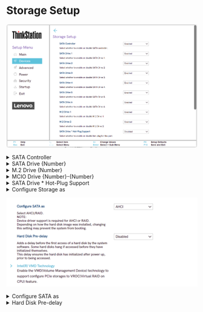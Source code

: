 # Storage Setup #
![](./img/ts_storagesetup_p3twr1.png)
<!--![](./img/ts_storagesetup_p3twr2.png)
![](./img/ts_storagesetup_px1.png)
![](./img/ts_storagesetup_px2.png)
![](./img/ts_storagesetup_p3twr_1.png)
![](./img/ts_storagesetup_p3twr_2.png)
![](./img/ts_storagesetup_px_1.png)
![](./img/ts_storagesetup_px_2.png)-->



<details><summary>SATA Controller</summary>

Options:

1. **Enabled** – Default.
2. Disabled.

| WMI Setting name | Values | SVP / SMP Req'd | AMD/Intel |
|:---|:---|:---|:---|
| SATAController | Disabled, Enabled | Yes | Both |
</details>


<details><summary>SATA Drive {Number}</summary>

Options:

1. **Enabled** – Default.
2. Disabled.

| WMI Setting name | Values | SVP / SMP Req'd | AMD/Intel |
|:---|:---|:---|:---|
| SATADrive{Number} | Disabled, Enabled | Yes | Both |
</details>


<details><summary>M.2 Drive {Number}</summary>

Options:

1. **Enabled** – Default.
2. Disabled.

| WMI Setting name | Values | SVP / SMP Req'd | AMD/Intel |
|:---|:---|:---|:---|
| M.2Drive{Number} | Disabled, Enabled |  | Intel |
</details>

<details><summary>MCIO Drive {Number}-{Number}</summary>

Options:

1. **Enabled** – Default.
2. Disabled.

| WMI Setting name | Values | SVP / SMP Req'd | AMD/Intel |
|:---|:---|:---|:---|
| MCIODrive{Number}{Number} | Disabled, Enabled |  | Intel |
</details>

<details><summary>SATA Drive * Hot-Plug Support</summary>
Options:

1. Enabled.
2. **Disabled** – Default.

| WMI Setting name | Values | SVP / SMP Req'd | AMD/Intel |
|:---|:---|:---|:---|
| SATADrivexHotPlugSupport | Disabled, Enabled |  | Both |
</details>

<details><summary>Configure Storage as</summary>
Mode Options:

1. **AHCI** – Default.
2. RAID

?>Device driver support is required for AHCI or RAID.
Depending on how the hard disk image was installed, changing
this setting may prevent the system from booting.

| WMI Setting name | Values | SVP / SMP Req'd | AMD/Intel |
|:---|:---|:---|:---|
| ConfigureStorageas | AHCI, RAID |  | Intel |

</details>

![](./img/ts_storagesetup_px_2.png)

<details><summary>Configure SATA as</summary>

?>Device driver support is required for AHCI or RAID.
Depending on how the hard disk image was installed, changing
this setting may prevent the system from booting.

Options:

1. **AHCI** – Default.
2. RAID

| WMI Setting name | Values | SVP / SMP Req'd | AMD/Intel |
|:---|:---|:---|:---|
| ConfigureSATAas | AHCI, RAID |  | Both |
</details>

<details><summary>Hard Disk Pre-delay</summary>
Adds a delay before the first access of a hard disk by the system
software. Some hard disks hang if accessed before they have
initialized themselves. This delay ensures the hard disk has
initialized after power up, prior to being accessed.

Options:

1. **Disabled** – Default.
2. 3 Seconds
3. 6 Seconds
4. 9 Seconds
5. 12 Seconds
5. 15 Seconds
6. 21 Seconds
7. 30 Seconds

| WMI Setting name | Values | SVP / SMP Req'd | AMD/Intel |
|:---|:---|:---|:---|
| HardDiskPre-delay | Disabled, 3 Seconds, 6 Seconds, 9 Seconds, 12 Seconds, 15 Seconds, 21 Seconds, 30 Seconds |  | Both |
</details>




<!--
### Intel(R) VMD Technology ###
![](./img/ts_intelvmd_1.png)
![](./img/ts_intelvmd_2.png)
![](./img/ts_intelvmd_3.png)

Enable the VMD(Volume Management Device) technology to 
support configure PCIe storages to VROC(Virtual RAID on 
CPU) feature. -->

<!-- More options for users: (Display image here?)
would these be more dropdown subheaders? or do we make it another page
look at atadriversetup for ex on how they did it
EX: M.2 Slot 1, M.2 Slot 2, M.2 Slot3
	PCIe Slot1, etc -->



</details>